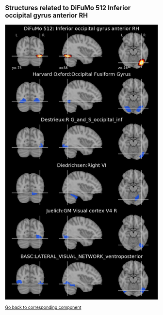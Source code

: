 


## Structures related to DiFuMo 512 Inferior occipital gyrus anterior RH

![370](370.jpg "Structures related to DiFuMo 512 Inferior occipital gyrus anterior RH")

[Go back to corresponding component](https://parietal-inria.github.io/DiFuMo/512/html/370.html)